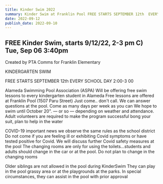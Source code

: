 ```yaml
---
title: Kinder Swim 2022
summary: Kinder Swim at Franklin Pool FREE STARTS SEPTEMBER 12th  EVERY SCHOOL DAY 2:00-3 00 
date: 2022-09-12
publish_date: 2022-09-10
---
```


## FREE Kinder Swim, starts 9/12/22, 2-3 pm C) Tue, Sep 06 3:40pm 

Created by PTA Comms for Franklin Elementary 

KINDERGARTEN SWIM 

FREE STARTS SEPTEMBER 12th  EVERY SCHOOL DAY 2:00-3 00 

Alameda Swimming Pool Association (ASPA) Will be offering free swim lessons to every kindergarten student in Alameda Free lessons are offered at Franklin Pool (1507 Paru Street) Just come.. don't call. We can answer questions at the pool. Come as many days per week as you can We hope to swim until October 20". — or so — depending on weather and attendance. Adult volunteers are required to make the program successful bong your suit, plan to help in the water 

COVID-19 important news we observe the same rules as the school district Do not come if you are feeling ill or exhibiting Covid symptoms or have tested positive for Covid. We will discuss further Covid safety measures at the pool The changing rooms are only for using the toilets...students and adults should change in the car or at the pool. Do not plan to change in the changing rooms 

Older siblings are not allowed in the pool during KinderSwim They can play in the pool grassy area or at the playgrounds at the parks. In special circumstances, they can assist in the pool with prior approval 
